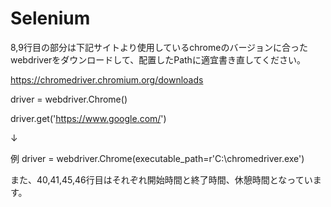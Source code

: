 # Selenium

8,9行目の部分は下記サイトより使用しているchromeのバージョンに合ったwebdriverをダウンロードして、配置したPathに適宜書き直してください。

https://chromedriver.chromium.org/downloads

driver = webdriver.Chrome()

driver.get('https://www.google.com/')

↓

例
driver = webdriver.Chrome(executable_path=r'C:\chromedriver.exe')

また、40,41,45,46行目はそれぞれ開始時間と終了時間、休憩時間となっています。
